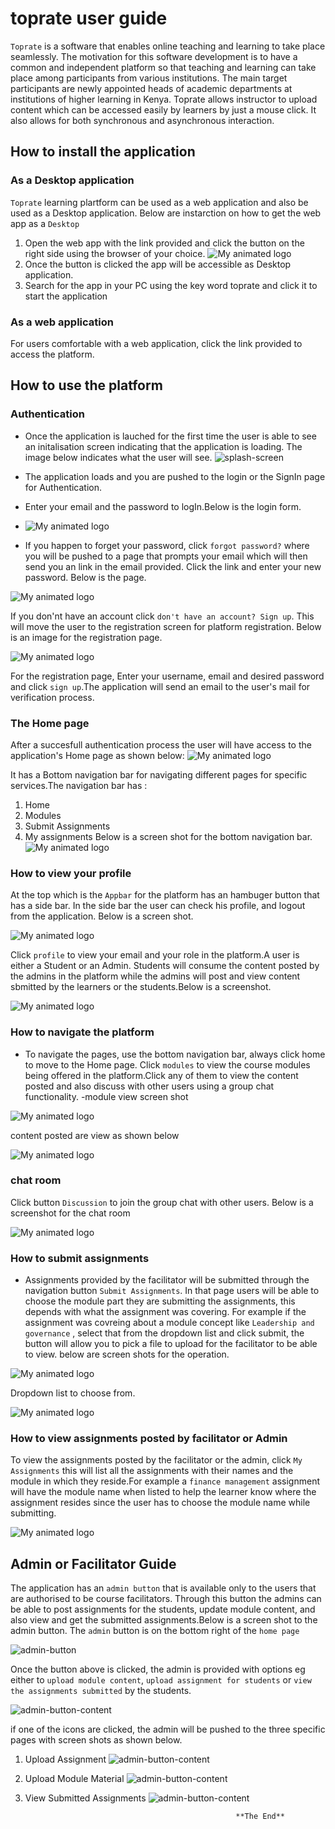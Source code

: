 # toprate user guide 
``Toprate`` is a software that enables online teaching and learning to take place seamlessly. The motivation for this software development is to have a common and independent platform so that teaching and learning can take place among participants from various institutions. The main target participants are newly appointed heads of academic departments at institutions of higher learning in Kenya. Toprate allows instructor to upload content which can be accessed easily by learners by just a mouse click. It also allows for both synchronous and asynchronous interaction.

## How to install the application 
### As a Desktop application
``Toprate`` learning plartform can be used as a web application and also be used as a Desktop application.
Below are instarction on how to get the web app as a ``Desktop``
1. Open the web app with the link provided and click  the button on the right side using the browser of your choice.
 ![My animated logo](https://github.com/flavian-anselmo/toprate-/blob/main/Screenshot%20from%202022-01-20%2023-04-03.png)
2. Once the button is clicked the app will be accessible as Desktop application.
3. Search for the app in your PC  using the key word toprate and click it to start the application 
### As a web application
For users comfortable with a web application, click the link provided to access the platform. 

## How to use the platform
### Authentication 
* Once the application is lauched for the first time the user is able to see an initalisation screen indicating that the application is loading.
The image below indicates what the user will see. 
 ![splash-screen](https://github.com/flavian-anselmo/toprate-/blob/main/splash.png)
* The application loads and you are pushed to the login or the SignIn page for Authentication.
* Enter your email and the password to logIn.Below is the login form.
* 
   ![My animated logo](https://github.com/flavian-anselmo/toprate-/blob/main/login.png)

* If you happen to forget your password, click ``forgot password?`` where you will be pushed to a page that prompts your email which will then send you 
  an link in the email provided. Click the link and enter your new password. Below is the page.
  
 ![My animated logo](https://github.com/flavian-anselmo/toprate-/blob/main/forget.png)

If you don'nt have an account click ``don't have an account? Sign up``. This will move the user to the registration screen for platform registration. 
Below is an image for the registration page.

 ![My animated logo](https://github.com/flavian-anselmo/toprate-/blob/main/register.png)


For the registration page, Enter your username, email and desired password and click ``sign up``.The application will send an email to the user's mail for verification process. 
### The Home page 
After a succesfull authentication process the user will have access to the application's Home page as shown below:
 ![My animated logo](https://github.com/flavian-anselmo/toprate-/blob/main/home.png)

It has a Bottom navigation bar for navigating different pages for specific services.The navigation bar has :

1. Home 
2. Modules
3. Submit Assignments 
4. My assignments 
Below is a screen shot for the bottom navigation bar.
 ![My animated logo](https://github.com/flavian-anselmo/toprate-/blob/main/bottom-nav.png)

### How to view your profile 
At the top which is the ``Appbar`` for the platform has an hambuger button that has a side bar. In the side bar the user can check his profile, and logout from the application. Below is a screen shot.

![My animated logo](https://github.com/flavian-anselmo/toprate-/blob/main/side.png)

Click ``profile`` to view your email and your role in the platform.A user is either a Student or an Admin. 
Students will consume the content posted by the admins in the platform while the admins will post and view content sbmitted by the learners or the 
students.Below is a screenshot.
 
 ![My animated logo](https://github.com/flavian-anselmo/toprate-/blob/main/profile.png)

### How to navigate the platform
* To navigate the pages, use the bottom navigation bar, always click home to move to the Home page.
Click ``modules`` to view the course modules being offered in the platform.Click any of them to view the content posted and also discuss with other users 
using a group chat functionality. 
-module view screen shot 
 
 ![My animated logo](https://github.com/flavian-anselmo/toprate-/blob/main/mod.png)
 
 content posted are view as shown below 
 
  ![My animated logo](https://github.com/flavian-anselmo/toprate-/blob/main/view.png)

### chat room 
Click button ``Discussion`` to join the group chat with other users. Below is a screenshot for the chat room 

![My animated logo](https://github.com/flavian-anselmo/toprate-/blob/main/chat.png)


### How to submit assignments 
* Assignments provided by the facilitator will be submitted through the navigation button ``Submit Assignments``. In that page users will be able to choose the module part they are submitting the assignments, this depends with what the assignment was covering. For example if the assignment was covreing about a module concept like ``Leadership and governance`` , select that from the dropdown list and click submit, the button will allow you to pick a file to upload for the facilitator to be able to view. below are screen shots for the operation.


 ![My animated logo](https://github.com/flavian-anselmo/toprate-/blob/main/sub.png)
 
 
 Dropdown list to choose from.
 
  ![My animated logo](https://github.com/flavian-anselmo/toprate-/blob/main/drop.png)

 
 



### How to view assignments posted by facilitator or Admin 
To view the assignments posted by the facilitator or the admin, click ``My Assignments`` this will list all the assignments with their names and the module in which they reside.For example a ``finance management`` assignment will have the module name when listed to help the learner know where the assignment resides since the user has to choose the module name while submitting.


 ![My animated logo](https://github.com/flavian-anselmo/toprate-/blob/main/assignment.png)
 
 
 
 ## Admin or Facilitator Guide 
 The application has an ``admin button`` that is available only to the users that are authorised to be course facilitators. Through this button the admins can be able to post assignments for the students, update module content, and also view and get the submitted assignments.Below is a screen shot to the admin button. The ``admin`` button is on the bottom right of the ``home page``
 
 ![admin-button](https://github.com/flavian-anselmo/toprate-/blob/main/assignment.png)
  
  
  
Once the button above is clicked, the admin is provided with options eg either to ``upload module content``, ``upload assignment for students`` or ``view the assignments submitted`` by the students.


 ![admin-button-content](https://github.com/flavian-anselmo/toprate-/blob/main/admin-options.png)
 
 
 if one of the icons are clicked, the admin will be pushed to the three specific pages with screen shots as shown below.
 
 1. Upload Assignment 
  ![admin-button-content](https://github.com/flavian-anselmo/toprate-/blob/main/upload-material.png)
  
 2. Upload Module Material
   ![admin-button-content]()
   
   
 3. View Submitted Assignments
    ![admin-button-content](https://github.com/flavian-anselmo/toprate-/blob/main/view-assignment.png)

 
  

 
 
 
 
 
 
 
 
 
 
                                                        
                                                       **The End**








 
 
